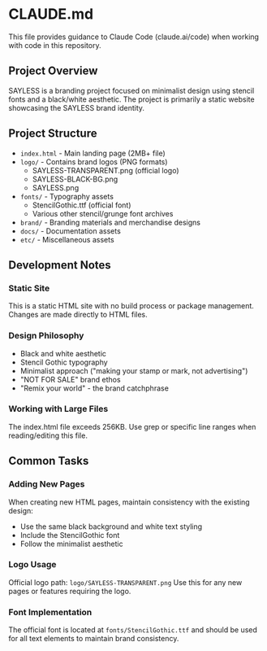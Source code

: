 # CLAUDE.md

This file provides guidance to Claude Code (claude.ai/code) when working with code in this repository.

## Project Overview

SAYLESS is a branding project focused on minimalist design using stencil fonts and a black/white aesthetic. The project is primarily a static website showcasing the SAYLESS brand identity.

## Project Structure

- `index.html` - Main landing page (2MB+ file)
- `logo/` - Contains brand logos (PNG formats)
  - SAYLESS-TRANSPARENT.png (official logo)
  - SAYLESS-BLACK-BG.png
  - SAYLESS.png
- `fonts/` - Typography assets
  - StencilGothic.ttf (official font)
  - Various other stencil/grunge font archives
- `brand/` - Branding materials and merchandise designs
- `docs/` - Documentation assets
- `etc/` - Miscellaneous assets

## Development Notes

### Static Site
This is a static HTML site with no build process or package management. Changes are made directly to HTML files.

### Design Philosophy
- Black and white aesthetic
- Stencil Gothic typography
- Minimalist approach ("making your stamp or mark, not advertising")
- "NOT FOR SALE" brand ethos
- "Remix your world" - the brand catchphrase

### Working with Large Files
The index.html file exceeds 256KB. Use grep or specific line ranges when reading/editing this file.

## Common Tasks

### Adding New Pages
When creating new HTML pages, maintain consistency with the existing design:
- Use the same black background and white text styling
- Include the StencilGothic font
- Follow the minimalist aesthetic

### Logo Usage
Official logo path: `logo/SAYLESS-TRANSPARENT.png`
Use this for any new pages or features requiring the logo.

### Font Implementation
The official font is located at `fonts/StencilGothic.ttf` and should be used for all text elements to maintain brand consistency.
